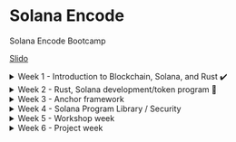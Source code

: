 # Solana Encode

Solana Encode Bootcamp

[Slido](https://app.sli.do/event/9UskLRMBi3gdzDyd9reDeS/live/polls)

<details>
<summary>Week 1 - Introduction to Blockchain, Solana, and Rust ✔️</summary>
 
 > ### [Introduction to Blockchain, Rust, and Solana](https://youtu.be/sC_WzRACoPo)
 >
 > > #### [June 3, 2024](./class1/README.md)
 >
 > ### [Solana Theory / Rust](https://youtu.be/gDzjyPgtFEk)
 >
 > > #### [June 4, 2024](./class2/README.md)
 >
 > ### [Rust/Solana development](https://youtu.be/ewfmlyA0E14)
 >
 > > #### [June 5, 2024](./class3/README.md)
 >
 > ### [Solana development cont.](https://youtu.be/OUgaMFNKrT0)
 >
 > > #### [June 6, 2024](./class4/README.md)
 </details>

<details>
<summary>Week 2 - Rust, Solana development/token program 🏁</summary>

> ### [Solana accounts and development](https://youtu.be/KVESF-zzPyk)
>
> > #### [June 10, 2024](./class5/README.md)
>
> ### [Rust / DeFi](https://youtu.be/PK7ct9svlCc)
>
> > #### [June 11, 2024](./class6/README.md)
>
> ### [Solana dev cont.](https://youtu.be/MLHXzdlqKyQ)
>
> > #### [June 12, 2024](./class7/README.md)
>
> ### [PDAs in practise](https://youtu.be/D7KeffUKjAo)
>
> > #### [June 13, 2024](./class8/README.md)

</details>
 
<details>
<summary>Week 3 - Anchor framework</summary>

> ### [Anchor](https://youtu.be/6CsbNsHA5bw)
>
> > #### [June 17, 2024](./class9/README.md)
>
> ### [Web3 introduction](https://youtu.be/D7eQOFxDQKY)
>
> > #### [June 18, 2024](./class10/README.md)
>
> ### [-]()
>
> > #### [June 19, 2024](./class11/README.md)
>
> ### [-]()
>
> > #### [June 20, 2024](./class12/README.md)

</details>

<details>
<summary>Week 4 - Solana Program Library / Security</summary>

</details>

<details>
<summary>Week 5 - Workshop week</summary>

</details>

<details>
<summary>Week 6 - Project week</summary>

</details>
